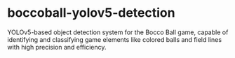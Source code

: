 # boccoball-yolov5-detection
YOLOv5-based object detection system for the Bocco Ball game, capable of identifying and classifying game elements like colored balls and field lines with high precision and efficiency.
